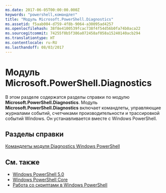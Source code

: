 ```yaml
---
ms.date: 2017-06-05T00:00:00.000Z
keywords: "powershell,командлет"
title: "Модуль Microsoft.PowerShell.Diagnostics"
ms.assetid: f5aab004-d759-4f8b-9064-a30095ad4257
ms.openlocfilehash: 38f8e4100539fcac738f4f54d56b0fa74b0aca22
ms.sourcegitcommit: 74255f0b5f386a072458af058a15240140acb294
ms.translationtype: HT
ms.contentlocale: ru-RU
ms.lasthandoff: 08/03/2017
---
```

# <a name="microsoftpowershelldiagnostics-module"></a>Модуль Microsoft.PowerShell.Diagnostics
В этом разделе содержатся разделы справки по модулю **Microsoft.PowerShell.Diagnostics**. Модуль **Microsoft.PowerShell.Diagnostics** включает командлеты, управляющие журналами событий, счетчиками производительности и трассировкой событий Windows. Он устанавливается вместе с Windows PowerShell.

## <a name="help-topics"></a>Разделы справки
[Командлеты модуля Diagnostics Windows PowerShell](http://go.microsoft.com/fwlink/?LinkID=245858)

## <a name="see-also"></a>См. также
- [Windows PowerShell 5.0](Windows-PowerShell-5.0.md)
- [Windows PowerShell Core](https://technet.microsoft.com/en-us/library/4b75f1e4-f327-48f3-92ab-bf5435094d41)
- [Работа со скриптами в Windows PowerShell](../../getting-started/fundamental/Scripting-with-Windows-PowerShell.md)

